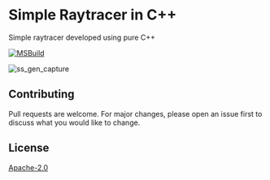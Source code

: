 # Simple Raytracer in C++
Simple raytracer developed using pure C++

[![MSBuild](https://github.com/VgTajdd/simple_raytracer/actions/workflows/msbuild.yml/badge.svg?main1)](https://github.com/VgTajdd/simple_raytracer/actions/workflows/msbuild.yml)

![ss_gen_capture](https://user-images.githubusercontent.com/51887591/95026634-5a7d9380-0658-11eb-8004-be61ac2aafbe.png)

## Contributing
Pull requests are welcome. For major changes, please open an issue first to discuss what you would like to change.

## License
[Apache-2.0](https://choosealicense.com/licenses/apache-2.0/)
